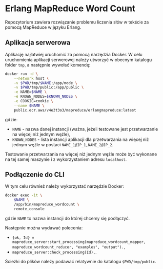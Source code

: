 # Erlang MapReduce Word Count
Repozytorium zawiera rozwiązanie problemu liczenia słów w tekście za pomocą MapReduce w języku Erlang.
## Aplikacja serwerowa
Aplikację najłatwiej uruchomić za pomocą narzędzia Docker.
W celu uruchomienia aplikacji serwerowej należy utworzyć w obecnym katalogu folder `tmp`, a następnie wywołać komendę:
```sh
docker run -d \
    --network host \
    -v $PWD/tmp/$NAME:/app/node \
    -v $PWD/tmp/public:/app/public \
    -e NAME=$NAME \
    -e KNOWN_NODES=$KNOWN_NODES \
    -e COOKIE=cookie \
    --name $NAME \
    public.ecr.aws/v4e3t3o3/mapreduce/erlangmapreduce:latest
```
gdzie:
  - `NAME` - nazwa danej instancji (ważna, jeżeli testowane jest przetwarzanie na więcej niż jednym węźle),
  - `KNOWN_NODES` - lista instancji aplikacji dla przetwarzania na więcej niż jednym węźle w postaci `NAME_1@IP_1,NAME_2@IP_2`.

Testowanie przetwarzania na więcej niż jednym węźle może być wykonane na tej samej maszynie i z wykorzystaniem adresu `localhost`.

## Podłączenie do CLI
W tym celu również należy wykorzystać narzędzie Docker:
```sh
docker exec -it \
    $NAME \
    /app/bin/mapreduce_wordcount \
    remote_console
```
gdzie `NAME` to nazwa instancji do której chcemy się podłączyć.

Następnie można wydawać polecenia:
  - `{ok, Id} = mapreduce_server:start_processing(mapreduce_wordcount_mapper, mapreduce_wordcount_reducer, "examples", "output").`,
  - `mapreduce_server:check_processing(Id).`.

Ścieżki do plików należy podawać relatywnie do katalogu `$PWD/tmp/public`.

